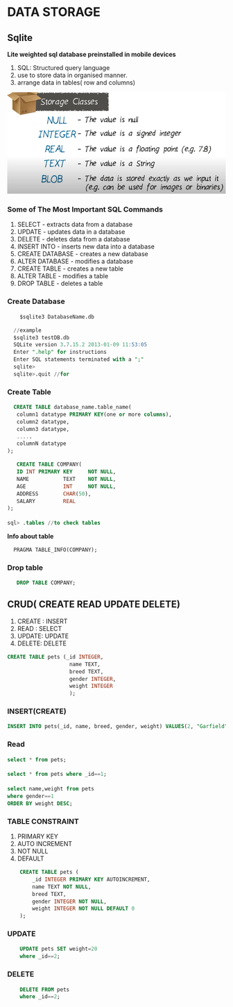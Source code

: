 # DATA STORAGE
## Sqlite
**Lite weighted sql database preinstalled in mobile devices**
1. SQL: Structured query language
2. use to store data in organised manner.
3. arrange data in tables( row and columns)
<p align="center"><img src="img/storage.PNG"/></p>

### Some of The Most Important SQL Commands
1. SELECT - extracts data from a database
2. UPDATE - updates data in a database
3. DELETE - deletes data from a database
4. INSERT INTO - inserts new data into a database
5. CREATE DATABASE - creates a new database
6. ALTER DATABASE - modifies a database
7. CREATE TABLE - creates a new table
8. ALTER TABLE - modifies a table
9. DROP TABLE - deletes a table

### Create Database
```sql
    $sqlite3 DatabaseName.db
```
```sql
  //example
  $sqlite3 testDB.db
  SQLite version 3.7.15.2 2013-01-09 11:53:05
  Enter ".help" for instructions
  Enter SQL statements terminated with a ";"
  sqlite>
  sqlite>.quit //for 
```
### Create Table
```sql
  CREATE TABLE database_name.table_name(
   column1 datatype PRIMARY KEY(one or more columns),
   column2 datatype,
   column3 datatype,
   .....
   columnN datatype
);
```

```sql
   CREATE TABLE COMPANY(
   ID INT PRIMARY KEY     NOT NULL,
   NAME           TEXT    NOT NULL,
   AGE            INT     NOT NULL,
   ADDRESS        CHAR(50),
   SALARY         REAL
);

sql> .tables //to check tables
```

**Info about table**<br>

```sql
  PRAGMA TABLE_INFO(COMPANY);
```

### Drop table
```sql
   DROP TABLE COMPANY;
```

## CRUD( CREATE READ UPDATE DELETE)
1. CREATE : INSERT
2. READ : SELECT
3. UPDATE: UPDATE 
4. DELETE: DELETE

```sql
CREATE TABLE pets (_id INTEGER, 
                    name TEXT, 
                    breed TEXT, 
                    gender INTEGER, 
                    weight INTEGER
                    );
```

### INSERT(CREATE)
```sql
INSERT INTO pets(_id, name, breed, gender, weight) VALUES(2, "Garfield", "Tabby", 1, 8);
```
### Read
```sql
select * from pets;

select * from pets where _id==1;

select name,weight from pets 
where gender==1 
ORDER BY weight DESC;
```

### TABLE CONSTRAINT
1. PRIMARY KEY
2. AUTO INCREMENT
3. NOT NULL
4. DEFAULT<Value>  
```sql
    CREATE TABLE pets (
        _id INTEGER PRIMARY KEY AUTOINCREMENT,
        name TEXT NOT NULL,
        breed TEXT,
        gender INTEGER NOT NULL,
        weight INTEGER NOT NULL DEFAULT 0
    );
```

### UPDATE 
```sql
    UPDATE pets SET weight=20
    where _id==2;
```
    
### DELETE
```sql
    DELETE FROM pets 
    where _id==2;
```


